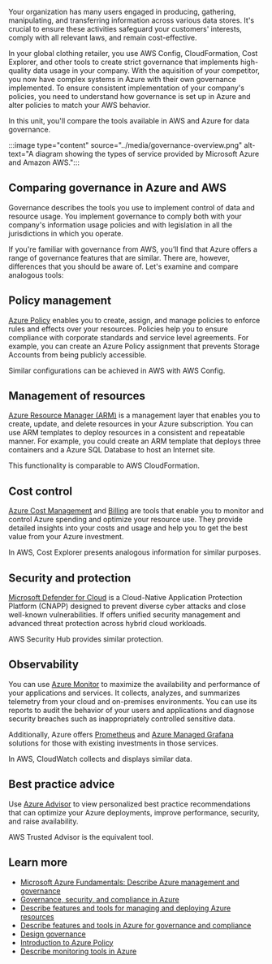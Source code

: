 Your organization has many users engaged in producing, gathering, manipulating, and transferring information across various data stores. It's crucial to ensure these activities safeguard your customers' interests, comply with all relevant laws, and remain cost-effective.

In your global clothing retailer, you use AWS Config, CloudFormation, Cost Explorer, and other tools to create strict governance that implements high-quality data usage in your company. With the aquisition of your competitor, you now have complex systems in Azure with their own governance implemented. To ensure consistent implementation of your company's policies, you need to understand how governance is set up in Azure and alter policies to match your AWS behavior.

In this unit, you'll compare the tools available in AWS and Azure for data governance.

:::image type="content" source="../media/governance-overview.png" alt-text="A diagram showing the types of service provided by Microsoft Azure and Amazon AWS.":::

## Comparing governance in Azure and AWS

Governance describes the tools you use to implement control of data and resource usage. You implement governance to comply both with your company's information usage policies and with legislation in all the jurisdictions in which you operate.

If you're familiar with governance from AWS, you’ll find that Azure offers a range of governance features that are similar. There are, however, differences that you should be aware of. Let's examine and compare analogous tools:

## Policy management

[Azure Policy](/azure/governance/policy/overview) enables you to create, assign, and manage policies to enforce rules and effects over your resources. Policies help you to ensure compliance with corporate standards and service level agreements. For example, you can create an Azure Policy assignment that prevents Storage Accounts from being publicly accessible.

Similar configurations can be achieved in AWS with AWS Config.

## Management of resources

[Azure Resource Manager (ARM)](/azure/azure-resource-manager/management/overview) is a management layer that enables you to create, update, and delete resources in your Azure subscription. You can use ARM templates to deploy resources in a consistent and repeatable manner. For example, you could create an ARM template that deploys three containers and a Azure SQL Database to host an Internet site.

This functionality is comparable to AWS CloudFormation.

## Cost control

[Azure Cost Management](/azure/cost-management-billing/costs/overview-cost-management) and [Billing](/azure/cost-management-billing/cost-management-billing-overview) are tools that enable you to monitor and control Azure spending and optimize your resource use. They provide detailed insights into your costs and usage and help you to get the best value from your Azure investment.

In AWS, Cost Explorer presents analogous information for similar purposes.

## Security and protection

[Microsoft Defender for Cloud](/azure/defender-for-cloud/defender-for-cloud-introduction) is a Cloud-Native Application Protection Platform (CNAPP) designed to prevent diverse cyber attacks and close well-known vulnerabilities. If offers unified security management and advanced threat protection across hybrid cloud workloads.

AWS Security Hub provides similar protection.

## Observability

You can use [Azure Monitor](/azure/azure-monitor/overview) to maximize the availability and performance of your applications and services. It collects, analyzes, and summarizes telemetry from your cloud and on-premises environments. You can use its reports to audit the behavior of your users and applications and diagnose security breaches such as inappropriately controlled sensitive data.

Additionally, Azure offers [Prometheus](/azure/azure-monitor/essentials/prometheus-metrics-overview) and [Azure Managed Grafana](/azure/managed-grafana/overview) solutions for those with existing investments in those services.

In AWS, CloudWatch collects and displays similar data.

## Best practice advice

Use [Azure Advisor](/azure/advisor/advisor-overview) to view personalized best practice recommendations that can optimize your Azure deployments, improve performance, security, and raise availability.

AWS Trusted Advisor is the equivalent tool.

## Learn more

* [Microsoft Azure Fundamentals: Describe Azure management and governance](/training/paths/describe-azure-management-governance/)
* [Governance, security, and compliance in Azure](/azure/cloud-adoption-framework/ready/azure-setup-guide/govern-org-compliance)
* [Describe features and tools for managing and deploying Azure resources](/training/modules/describe-features-tools-manage-deploy-azure-resources)
* [Describe features and tools in Azure for governance and compliance](/training/modules/describe-features-tools-azure-for-governance-compliance/)
* [Design governance](/training/modules/design-governance/)
* [Introduction to Azure Policy](/training/modules/intro-to-azure-policy/)
* [Describe monitoring tools in Azure](/training/modules/describe-monitoring-tools-azure/)
